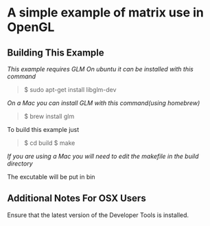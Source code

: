 A simple example of matrix use in OpenGL
========================================

Building This Example
---------------------

*This example requires GLM*
*On ubuntu it can be installed with this command*

>$ sudo apt-get install libglm-dev

*On a Mac you can install GLM with this command(using homebrew)*
>$ brew install glm

To build this example just 

>$ cd build
>$ make

*If you are using a Mac you will need to edit the makefile in the build directory*

The excutable will be put in bin

Additional Notes For OSX Users
------------------------------

Ensure that the latest version of the Developer Tools is installed.
